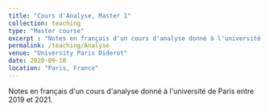 ```yaml
---
title: "Cours d'Analyse, Master 1"
collection: teaching
type: "Master course"
excerpt : "Notes en français d'un cours d'analyse donné à l'université de Paris entre 2019 et 2021"
permalink: /teaching/Analyse
venue: "University Paris Diderot"
date: 2020-09-10
location: "Paris, France"
---
```


Notes en français d'un cours d'analyse donné à l'université de Paris entre 2019 et 2021.
